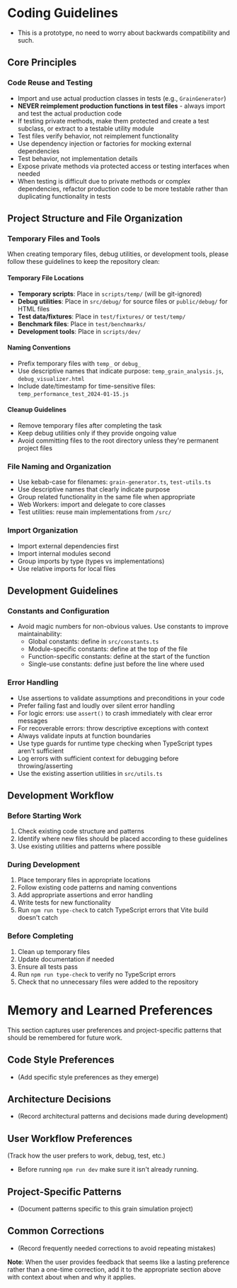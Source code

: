 # Coding Guidelines
- This is a prototype, no need to worry about backwards compatibility and such.

## Core Principles

### Code Reuse and Testing
- Import and use actual production classes in tests (e.g., `GrainGenerator`)
- **NEVER reimplement production functions in test files** - always import and test the actual production code
- If testing private methods, make them protected and create a test subclass, or extract to a testable utility module
- Test files verify behavior, not reimplement functionality
- Use dependency injection or factories for mocking external dependencies
- Test behavior, not implementation details
- Expose private methods via protected access or testing interfaces when needed
- When testing is difficult due to private methods or complex dependencies, refactor production code to be more testable rather than duplicating functionality in tests

## Project Structure and File Organization

### Temporary Files and Tools
When creating temporary files, debug utilities, or development tools, please follow these guidelines to keep the repository clean:

#### Temporary File Locations
- **Temporary scripts**: Place in `scripts/temp/` (will be git-ignored)
- **Debug utilities**: Place in `src/debug/` for source files or `public/debug/` for HTML files
- **Test data/fixtures**: Place in `test/fixtures/` or `test/temp/`
- **Benchmark files**: Place in `test/benchmarks/` 
- **Development tools**: Place in `scripts/dev/`

#### Naming Conventions
- Prefix temporary files with `temp_` or `debug_`
- Use descriptive names that indicate purpose: `temp_grain_analysis.js`, `debug_visualizer.html`
- Include date/timestamp for time-sensitive files: `temp_performance_test_2024-01-15.js`

#### Cleanup Guidelines
- Remove temporary files after completing the task
- Keep debug utilities only if they provide ongoing value
- Avoid committing files to the root directory unless they're permanent project files

### File Naming and Organization
- Use kebab-case for filenames: `grain-generator.ts`, `test-utils.ts`
- Use descriptive names that clearly indicate purpose
- Group related functionality in the same file when appropriate
- Web Workers: import and delegate to core classes
- Test utilities: reuse main implementations from `/src/`

### Import Organization
- Import external dependencies first
- Import internal modules second
- Group imports by type (types vs implementations)
- Use relative imports for local files

## Development Guidelines

### Constants and Configuration
- Avoid magic numbers for non-obvious values. Use constants to improve maintainability:
  - Global constants: define in `src/constants.ts`
  - Module-specific constants: define at the top of the file
  - Function-specific constants: define at the start of the function
  - Single-use constants: define just before the line where used

### Error Handling
- Use assertions to validate assumptions and preconditions in your code
- Prefer failing fast and loudly over silent error handling
- For logic errors: use `assert()` to crash immediately with clear error messages
- For recoverable errors: throw descriptive exceptions with context
- Always validate inputs at function boundaries
- Use type guards for runtime type checking when TypeScript types aren't sufficient
- Log errors with sufficient context for debugging before throwing/asserting
- Use the existing assertion utilities in `src/utils.ts`

## Development Workflow

### Before Starting Work
1. Check existing code structure and patterns
2. Identify where new files should be placed according to these guidelines
3. Use existing utilities and patterns where possible

### During Development
1. Place temporary files in appropriate locations
2. Follow existing code patterns and naming conventions
3. Add appropriate assertions and error handling
4. Write tests for new functionality
5. Run `npm run type-check` to catch TypeScript errors that Vite build doesn't catch

### Before Completing
1. Clean up temporary files
2. Update documentation if needed
3. Ensure all tests pass
4. Run `npm run type-check` to verify no TypeScript errors
5. Check that no unnecessary files were added to the repository

# Memory and Learned Preferences

This section captures user preferences and project-specific patterns that should be remembered for future work.

## Code Style Preferences
- (Add specific style preferences as they emerge)

## Architecture Decisions
- (Record architectural patterns and decisions made during development)

## User Workflow Preferences
(Track how the user prefers to work, debug, test, etc.)
- Before running `npm run dev` make sure it isn't already running.

## Project-Specific Patterns
- (Document patterns specific to this grain simulation project)

## Common Corrections
- (Record frequently needed corrections to avoid repeating mistakes)

**Note**: When the user provides feedback that seems like a lasting preference rather than a one-time correction, add it to the appropriate section above with context about when and why it applies.
